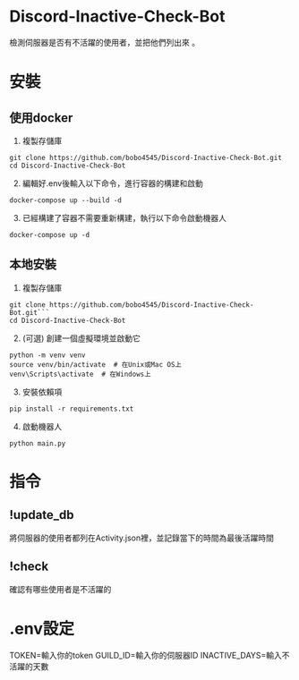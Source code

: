 # Discord-Inactive-Check-Bot
檢測伺服器是否有不活躍的使用者，並把他們列出來 。  

# 安裝

## 使用docker
  1. 複製存儲庫
  ```
  git clone https://github.com/bobo4545/Discord-Inactive-Check-Bot.git
  cd Discord-Inactive-Check-Bot
  ```
  2. 編輯好.env後輸入以下命令，進行容器的構建和啟動
  ```
  docker-compose up --build -d
  ```
  3. 已經構建了容器不需要重新構建，執行以下命令啟動機器人
  ```
  docker-compose up -d
  ```

## 本地安裝
  1. 複製存儲庫
  ```
  git clone https://github.com/bobo4545/Discord-Inactive-Check-Bot.git```
  cd Discord-Inactive-Check-Bot
  ```
  2. (可選) 創建一個虛擬環境並啟動它
  ```
  python -m venv venv
  source venv/bin/activate  # 在Unix或Mac OS上
  venv\Scripts\activate  # 在Windows上
  ```
  3. 安裝依賴項
  ```
  pip install -r requirements.txt
  ```
  4. 啟動機器人
  ```
  python main.py
  ```
# 指令

## !update_db

將伺服器的使用者都列在Activity.json裡，並記錄當下的時間為最後活躍時間

## !check

確認有哪些使用者是不活躍的

# .env設定

TOKEN=輸入你的token
GUILD_ID=輸入你的伺服器ID
INACTIVE_DAYS=輸入不活躍的天數
